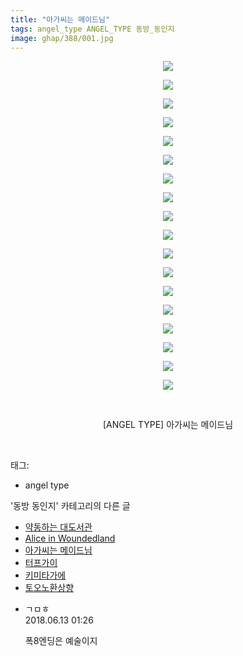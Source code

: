```yaml
---
title: "아가씨는 메이드님"
tags: angel_type ANGEL_TYPE 동방_동인지
image: ghap/388/001.jpg
---
```

<div class="article">
<p style="text-align: center; clear: none; float: none;"><img src="{{ site.nasurl }}/ghap/388/001.jpg"/></p>
<p style="text-align: center; clear: none; float: none;"><img src="{{ site.nasurl }}/ghap/388/002.jpg"/></p>
<p style="text-align: center; clear: none; float: none;"><img src="{{ site.nasurl }}/ghap/388/003.jpg"/></p>
<p style="text-align: center; clear: none; float: none;"><img src="{{ site.nasurl }}/ghap/388/004.jpg"/></p>
<p style="text-align: center; clear: none; float: none;"><img src="{{ site.nasurl }}/ghap/388/005.jpg"/></p>
<p style="text-align: center; clear: none; float: none;"><img src="{{ site.nasurl }}/ghap/388/006.jpg"/></p>
<p style="text-align: center; clear: none; float: none;"><img src="{{ site.nasurl }}/ghap/388/007.jpg"/></p>
<p style="text-align: center; clear: none; float: none;"><img src="{{ site.nasurl }}/ghap/388/008.jpg"/></p>
<p style="text-align: center; clear: none; float: none;"><img src="{{ site.nasurl }}/ghap/388/009.jpg"/></p>
<p style="text-align: center; clear: none; float: none;"><img src="{{ site.nasurl }}/ghap/388/010.jpg"/></p>
<p style="text-align: center; clear: none; float: none;"><img src="{{ site.nasurl }}/ghap/388/011.jpg"/></p>
<p style="text-align: center; clear: none; float: none;"><img src="{{ site.nasurl }}/ghap/388/012.jpg"/></p>
<p style="text-align: center; clear: none; float: none;"><img src="{{ site.nasurl }}/ghap/388/013.jpg"/></p>
<p style="text-align: center; clear: none; float: none;"><img src="{{ site.nasurl }}/ghap/388/014.jpg"/></p>
<p style="text-align: center; clear: none; float: none;"><img src="{{ site.nasurl }}/ghap/388/015.jpg"/></p>
<p style="text-align: center; clear: none; float: none;"><img src="{{ site.nasurl }}/ghap/388/016.jpg"/></p>
<p style="text-align: center; clear: none; float: none;"><img src="{{ site.nasurl }}/ghap/388/017.jpg"/></p>
<p style="text-align: center; clear: none; float: none;"><img src="{{ site.nasurl }}/ghap/388/018.jpg"/></p>
<p style="text-align: center; clear: none; float: none;"><br/></p>
<p style="text-align: center; clear: none; float: none;">[ANGEL TYPE] 아가씨는 메이드님</p>
<p><br/></p>
</div><div class="tagTrail">
<p>태그: </p>
<ul>
<li>angel type</li>
</ul>
</div><div class="another">
<p>'동방 동인지' 카테고리의 다른 글</p>
<ul>
<li><a href="/2016-06-21-ghap_390">약동하는 대도서관</a></li>
<li><a href="/2016-06-21-ghap_389">Alice in Woundedland</a></li>
<li><a href="/2016-06-21-ghap_388">아가씨는 메이드님</a></li>
<li><a href="/2016-06-21-ghap_387">터프가이</a></li>
<li><a href="/2016-06-21-ghap_386">키미타가에</a></li>
<li><a href="/2016-06-20-ghap_385">토오노환상향</a></li>
</ul>
</div><div class="cb_module cb_fluid">
<div class="cb_wrt cb_profile">
<div class="comment">
<ul>
<li class="cb_thumb_off" id="comment15269901">
<div class="cb_comment_area">
<div class="cb_info_area">
<div class="cb_section">
<span class="cb_nick_name">ㄱㅁㅎ</span>
</div>
<div class="cb_section">
<span class="cb_date">2018.06.13 01:26 </span>
</div>
</div>
<div class="cb_dsc_comment">
<p class="cb_dsc">
											폭8엔딩은 예술이지
										</p>
</div>
</div></li>
</ul>
</div>
</div><!-- commentList close -->
</div>